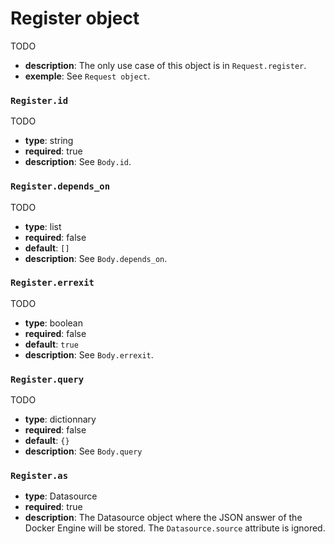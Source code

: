 # Register object

TODO

- **description**: The only use case of this object is in `Request.register`.
- **exemple**: See `Request object`.

### `Register.id`

TODO

- **type**: string
- **required**: true
- **description**: See `Body.id`.

### `Register.depends_on`

TODO

- **type**: list
- **required**: false
- **default**: `[]`
- **description**: See `Body.depends_on`.

### `Register.errexit`

TODO

- **type**: boolean
- **required**: false
- **default**: `true`
- **description**: See `Body.errexit`.

### `Register.query`

TODO

- **type**: dictionnary
- **required**: false
- **default**: `{}`
- **description**: See `Body.query`

### `Register.as`

- **type**: Datasource
- **required**: true
- **description**: The Datasource object where the JSON answer of the Docker Engine will be stored. The `Datasource.source` attribute is ignored.
